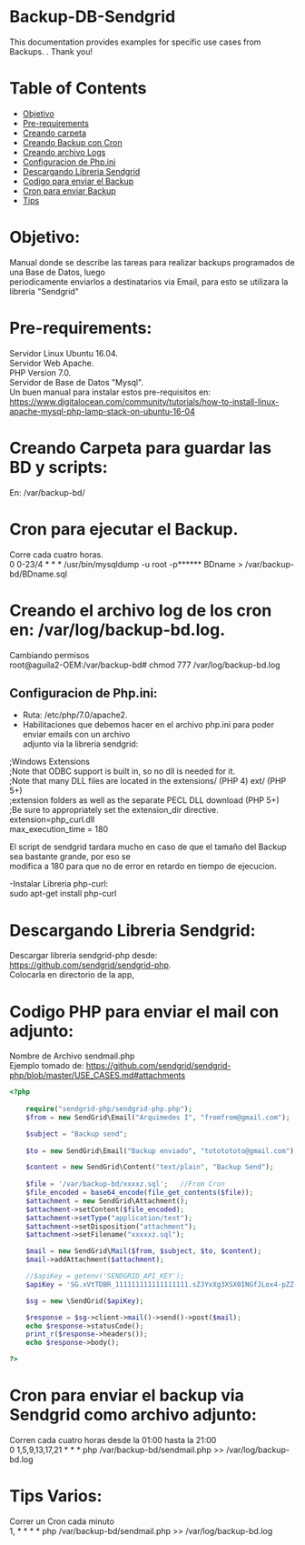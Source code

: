 # Backup-DB-Sendgrid


This documentation provides examples for specific use cases from Backups. 
. Thank you!

# Table of Contents

* [Objetivo](#objetivo)
* [Pre-requirements](#requerimientos)
* [Creando carpeta](#creando1)
* [Creando Backup con Cron](#cron1)
* [Creando archivo Logs](#logs1)
* [Configuracion de Php.ini](#phpini)
* [Descargando Libreria Sendgrid](#sendgrid)
* [Codigo para enviar el Backup](#backup1)
* [Cron para enviar Backup](#cron2)
* [Tips](#tips)

<a name="objetivo"></a>
# Objetivo:  
Manual donde se describe las tareas  para realizar backups programados de una Base de Datos, luego  
periodicamente enviarlos a destinatarios via Email, para esto se utilizara la libreria "Sendgrid"

<a name="requerimientos"></a>
# Pre-requirements:  
Servidor Linux  Ubuntu 16.04.  
Servidor Web Apache.  
PHP Version 7.0.  
Servidor de Base de Datos "Mysql".  
Un buen manual para instalar estos pre-requisitos en:  
https://www.digitalocean.com/community/tutorials/how-to-install-linux-apache-mysql-php-lamp-stack-on-ubuntu-16-04



<a name="creando1"></a>
# Creando Carpeta para guardar las BD y scripts:
En: /var/backup-bd/


<a name="cron1"></a>
# Cron para ejecutar el Backup. 
Corre cada cuatro horas.  
0 0-23/4 * * * /usr/bin/mysqldump -u root -p****** BDname > /var/backup-bd/BDname.sql
 
<a name="logs1"></a>
# Creando el archivo log de los cron en: /var/log/backup-bd.log.  
Cambiando permisos  
root@aguila2-OEM:/var/backup-bd# chmod 777 /var/log/backup-bd.log



<a name="phpini"></a>
## Configuracion de Php.ini:  
- Ruta: /etc/php/7.0/apache2. 
- Habilitaciones que debemos hacer en el archivo php.ini para poder enviar emails con un archivo  
  adjunto via la libreria sendgrid:  
  


;Windows Extensions  
;Note that ODBC support is built in, so no dll is needed for it.  
;Note that many DLL files are located in the extensions/ (PHP 4) ext/ (PHP 5+)  
;extension folders as well as the separate PECL DLL download (PHP 5+)  
;Be sure to appropriately set the extension_dir directive.  
extension=php_curl.dll  
max_execution_time = 180  

El script de sendgrid tardara mucho en caso de que el tamaño del Backup sea bastante grande, por eso se  
modifica a 180 para que no de error en retardo en tiempo de ejecucion. 

-Instalar Libreria php-curl:  
sudo apt-get install php-curl


<a name="sendgrid"></a>
# Descargando Libreria Sendgrid:

Descargar libreria sendgrid-php desde:  
https://github.com/sendgrid/sendgrid-php.  
Colocarla en directorio de la app, 


<a name="backup1"></a>
# Codigo PHP para enviar el mail con adjunto:  
Nombre de Archivo sendmail.php  
Ejemplo tomado de: https://github.com/sendgrid/sendgrid-php/blob/master/USE_CASES.md#attachments

```php
<?php
	
	require("sendgrid-php/sendgrid-php.php");
	$from = new SendGrid\Email("Arquimedes I", "fromfrom@gmail.com");

	$subject = "Backup send";
	
	$to = new SendGrid\Email("Backup enviado", "tototototo@gmail.com");

	$content = new SendGrid\Content("text/plain", "Backup Send");
	
	$file = '/var/backup-bd/xxxxz.sql';   //From Cron
	$file_encoded = base64_encode(file_get_contents($file));
	$attachment = new SendGrid\Attachment();
	$attachment->setContent($file_encoded);
	$attachment->setType("application/text");
	$attachment->setDisposition("attachment");
	$attachment->setFilename("xxxxxz.sql");

	$mail = new SendGrid\Mail($from, $subject, $to, $content);
	$mail->addAttachment($attachment);

	//$apiKey = getenv('SENDGRID_API_KEY');
	$apiKey = 'SG.xVtTDBR_111111111111111111.sZJYxXg3XSX0INGfJLox4-pZZ-25DranfBUtbu4_gqQ';

	$sg = new \SendGrid($apiKey);

	$response = $sg->client->mail()->send()->post($mail);
	echo $response->statusCode();
	print_r($response->headers());
	echo $response->body();

?>

```


 
<a name="cron2"></a>
# Cron para enviar el backup via Sendgrid como archivo adjunto: 
Corren cada cuatro horas desde la 01:00 hasta la 21:00  
0 1,5,9,13,17,21 * * * php /var/backup-bd/sendmail.php >> /var/log/backup-bd.log


<a name="tips"></a>
# Tips Varios: 
Correr un Cron cada minuto   
1, * * * * php /var/backup-bd/sendmail.php >> /var/log/backup-bd.log
